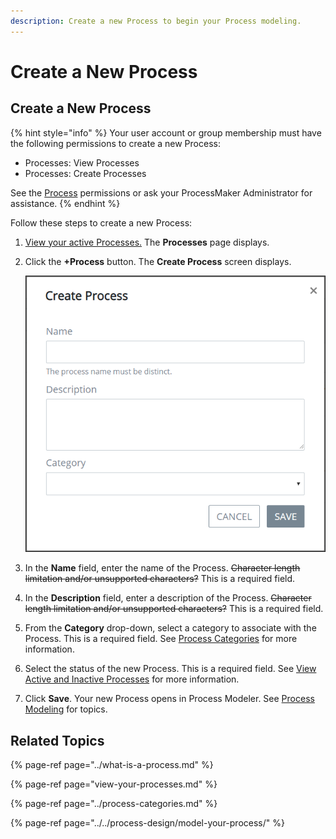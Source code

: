 ```yaml
---
description: Create a new Process to begin your Process modeling.
---
```


# Create a New Process

## Create a New Process

{% hint style="info" %}
Your user account or group membership must have the following permissions to create a new Process:

* Processes: View Processes
* Processes: Create Processes

See the [Process](../../../processmaker-administration/permission-descriptions-for-users-and-groups.md#processes) permissions or ask your ProcessMaker Administrator for assistance.
{% endhint %}

Follow these steps to create a new Process:

1. [View your active Processes.](./#view-your-processes) The **Processes** page displays.
2. Click the **+Process** button. The **Create Process** screen displays.  

   ![](../../../.gitbook/assets/add-a-process-screen-processes.png)

3. In the **Name** field, enter the name of the Process. ~~Character length limitation and/or unsupported characters?~~ This is a required field.
4. In the **Description** field, enter a description of the Process. ~~Character length limitation and/or unsupported characters?~~ This is a required field.
5. From the **Category** drop-down, select a category to associate with the Process. This is a required field. See [Process Categories](../process-categories.md) for more information.
6. Select the status of the new Process. This is a required field. See [View Active and Inactive Processes](view-your-processes.md#view-all-active-and-inactive-processes) for more information.
7. Click **Save**. Your new Process opens in Process Modeler. See [Process Modeling](../../process-design/) for topics.

## Related Topics

{% page-ref page="../what-is-a-process.md" %}

{% page-ref page="view-your-processes.md" %}

{% page-ref page="../process-categories.md" %}

{% page-ref page="../../process-design/model-your-process/" %}




